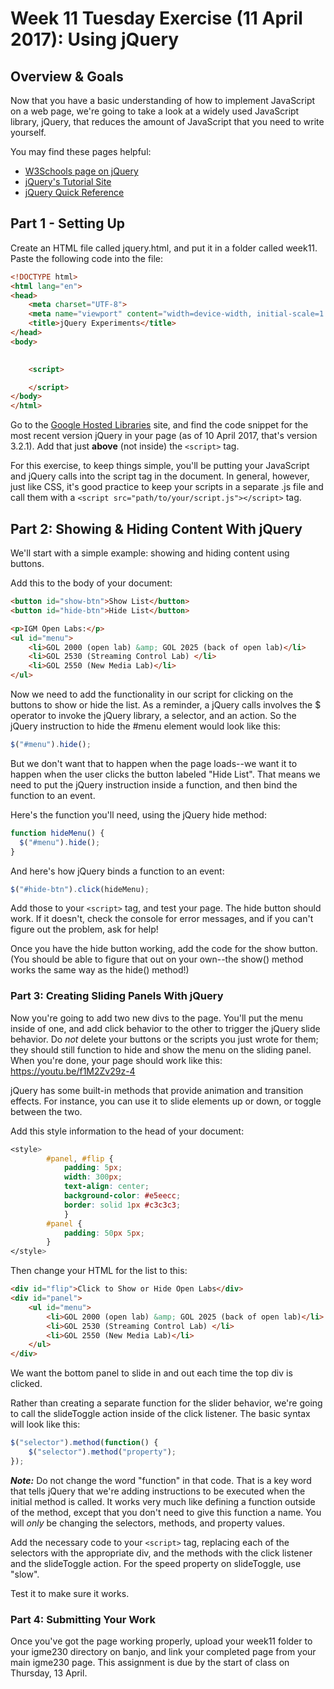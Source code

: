 # Week 11 Tuesday Exercise (11 April 2017): Using jQuery

## Overview & Goals
Now that you have a basic understanding of how to implement JavaScript on a web page, we're going to take a look at a widely used JavaScript library, jQuery, that reduces the amount of JavaScript that you need to write yourself. 

You may find these pages helpful: 

* [W3Schools page on jQuery](https://www.w3schools.com/jquery/jquery_intro.asp)
* [jQuery's Tutorial Site](https://learn.jquery.com/)
* [jQuery Quick Reference](https://oscarotero.com/jquery/)

## Part 1 - Setting Up
Create an HTML file called jquery.html, and put it in a folder called week11. Paste the following code into the file: 

```html
<!DOCTYPE html>
<html lang="en">
<head>
    <meta charset="UTF-8">
    <meta name="viewport" content="width=device-width, initial-scale=1.0">
    <title>jQuery Experiments</title>
</head>
<body>
    

	<script>

	</script> 
</body>
</html>
```

Go to the [Google Hosted Libraries](https://developers.google.com/speed/libraries/) site, and find the code snippet for the most recent version jQuery in your page (as of 10 April 2017, that's version 3.2.1). Add that just **above** (not inside) the `<script>` tag. 

For this exercise, to keep things simple, you'll be putting your JavaScript and jQuery calls into the script tag in the document. In general, however, just like CSS, it's good practice to keep your scripts in a separate .js file and call them with a `<script src="path/to/your/script.js"></script>` tag. 

## Part 2: Showing & Hiding Content With jQuery

We'll start with a simple example: showing and hiding content using buttons. 

Add this to the body of your document:

```html
<button id="show-btn">Show List</button>
<button id="hide-btn">Hide List</button>

<p>IGM Open Labs:</p>
<ul id="menu">
    <li>GOL 2000 (open lab) &amp; GOL 2025 (back of open lab)</li>
    <li>GOL 2530 (Streaming Control Lab) </li>
    <li>GOL 2550 (New Media Lab)</li>
</ul>
```

Now we need to add the functionality in our script for clicking on the buttons to show or hide the list. As a reminder, a jQuery calls involves the $ operator to invoke the jQuery library, a selector, and an action. So the jQuery instruction to hide the #menu element would look like this: 

```javascript
$("#menu").hide();
```

But we don't want that to happen when the page loads--we want it to happen when the user clicks the button labeled "Hide List". That means we need to put the jQuery instruction inside a function, and then bind the function to an event. 

Here's the function you'll need, using the jQuery hide method:

```javascript
function hideMenu() {
  $("#menu").hide();  
}
```

And here's how jQuery binds a function to an event:

```javascript
$("#hide-btn").click(hideMenu);
```

Add those to your `<script>` tag, and test your page. The hide button should work. If it doesn't, check the console for error messages, and if you can't figure out the problem, ask for help!

Once you have the hide button working, add the code for the show button. (You should be able to figure that out on your own--the show() method works the same way as the hide() method!)

### Part 3: Creating Sliding Panels With jQuery
Now you're going to add two new divs to the page. You'll put the menu inside of one, and add click behavior to the other to trigger the jQuery slide behavior. Do *not* delete your buttons or the scripts you just wrote for them; they should still function to hide and show the menu on the sliding panel. When you're done, your page should work like this: https://youtu.be/f1M2Zv29z-4

jQuery has some built-in methods that provide animation and transition effects. For instance, you can use it to slide elements up or down, or toggle between the two. 

Add this style information to the head of your document:

```css
<style> 
        #panel, #flip {
            padding: 5px;
            width: 300px;
            text-align: center;
            background-color: #e5eecc;
            border: solid 1px #c3c3c3;
            }
        #panel {
            padding: 50px 5px; 
        }
</style>
```

Then change your HTML for the list to this:

```html
<div id="flip">Click to Show or Hide Open Labs</div>
<div id="panel">
    <ul id="menu">
        <li>GOL 2000 (open lab) &amp; GOL 2025 (back of open lab)</li>
        <li>GOL 2530 (Streaming Control Lab) </li>
        <li>GOL 2550 (New Media Lab)</li>
    </ul>
</div>
```

We want the bottom panel to slide in and out each time the top div is clicked. 

Rather than creating a separate function for the slider behavior, we're going to call the slideToggle action inside of the click listener. The basic syntax will look like this: 

```javascript
$("selector").method(function() {
    $("selector").method("property");
});
```

***Note:*** Do not change the word "function" in that code. That is a key word that tells jQuery that we're adding instructions to be executed when the initial method is called. It works very much like defining a function outside of the method, except that you don't need to give this function a name. You will *only* be changing the selectors, methods, and property values. 

Add the necessary code to your `<script>` tag, replacing each of the selectors with the appropriate div, and the methods with the click listener and the slideToggle action. For the speed property on slideToggle, use "slow".

Test it to make sure it works. 


### Part 4: Submitting Your Work 

Once you've got the page working properly, upload your week11 folder to your igme230 directory on banjo, and link your completed page from your main igme230 page. This assignment is due by the start of class on Thursday, 13 April. 
